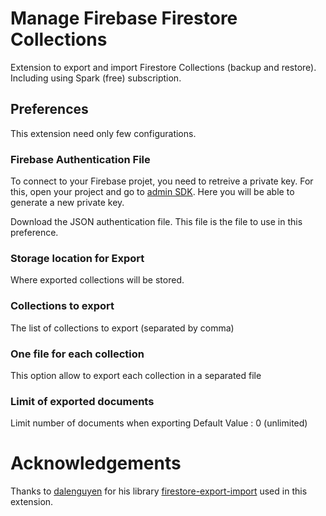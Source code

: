 # Manage Firebase Firestore Collections

Extension to export and import Firestore Collections (backup and restore). Including using Spark (free) subscription.

## Preferences

This extension need only few configurations.

### Firebase Authentication File

To connect to your Firebase projet, you need to retreive a private key.
For this, open your project and go to [admin SDK](https://console.firebase.google.com/project/_/settings/serviceaccounts/adminsdk).
Here you will be able to generate a new private key.

Download the JSON authentication file. This file is the file to use in this preference.

### Storage location for Export

Where exported collections will be stored.

### Collections to export

The list of collections to export (separated by comma)

### One file for each collection

This option allow to export each collection in a separated file

### Limit of exported documents

Limit number of documents when exporting
Default Value : 0 (unlimited)

# Acknowledgements

Thanks to [dalenguyen](https://github.com/dalenguyen) for his library [firestore-export-import](https://www.npmjs.com/package/firestore-export-import) used in this extension.